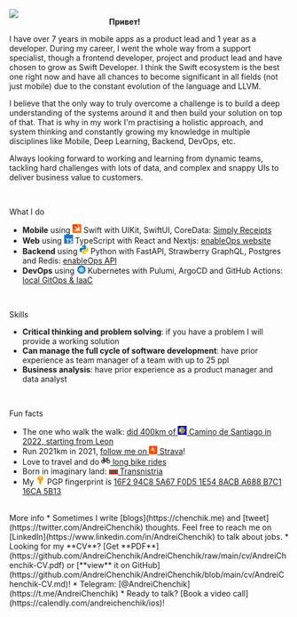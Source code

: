 <img align="left" width=180 src="https://www.via-regia.org/via_regia/geschichte/einzelthemen/thueringen/images/toepfergr.jpg">

**Привет!**

I have over 7 years in mobile apps as a product lead and 1 year as a developer. During my career, I went the whole way from a support specialist, though a frontend developer, project and product lead and have chosen to grow as Swift Developer. I think the Swift ecosystem is the best one right now and have all chances to become significant in all fields (not just mobile) due to the constant evolution of the language and LLVM.

I believe that the only way to truly overcome a challenge is to build a deep understanding of the systems around it and then build your solution on top of that. That is why in my work I'm practising a holistic approach, and system thinking and constantly growing my knowledge in multiple disciplines like Mobile, Deep Learning, Backend, DevOps, etc.

Always looking forward to working and learning from dynamic teams, tackling hard challenges with lots of data, and complex and snappy UIs to deliver business value to customers.

<br>

What I do
- **Mobile** using <img src="https://raw.githubusercontent.com/AndreiChenchik/AndreiChenchik/main/icons/icons8-swift.svg" width="16" style> Swift with UIKit, SwiftUI, CoreData: [Simply Receipts](https://github.com/AndreiChenchik/receipt)
- **Web** using <img src="https://raw.githubusercontent.com/AndreiChenchik/AndreiChenchik/main/icons/icons8-typescript.svg" width="16"> TypeScript with React and Nextjs: [enableOps website](https://github.com/enableops/enableops.github.io/tree/main/src/components)
- **Backend** using <img src="https://raw.githubusercontent.com/AndreiChenchik/AndreiChenchik/main/icons/icons8-python.svg" width="16"> Python with FastAPI, Strawberry GraphQL, Postgres and Redis: [enableOps API](https://github.com/enableops/api-service)
- **DevOps** using <img src="https://raw.githubusercontent.com/AndreiChenchik/AndreiChenchik/main/icons/icons8-kubernetes.svg" width="16"> Kubernetes with Pulumi, ArgoCD and GitHub Actions: [local GitOps & IaaC](https://github.com/AndreiChenchik/local-cluster)

<br>

Skills
- **Critical thinking and problem solving**: if you have a problem I will provide a working solution
- **Can manage the full cycle of software development**: have prior experience as team manager of a team with up to 25 ppl
- **Business analysis**: have prior experience as a product manager and data analyst

<br>

Fun facts
- The one who walk the walk: [did 400km of <img src="https://raw.githubusercontent.com/AndreiChenchik/AndreiChenchik/main/icons/james-shell.svg" width="16"> Camino de Santiago in 2022, starting from Leon](https://storyteller.fit/album/384)
- Run 2021km in 2021, [follow me on <img src="https://raw.githubusercontent.com/AndreiChenchik/AndreiChenchik/main/icons/strava.svg" width="15"> Strava](https://www.strava.com/athletes/44250763)!
- Love to travel and do [<img src="https://raw.githubusercontent.com/AndreiChenchik/AndreiChenchik/main/icons/bike.svg" width="16" style> long bike rides](https://www.strava.com/activities/4836441053)
- Born in imaginary land: [<img src="https://raw.githubusercontent.com/AndreiChenchik/AndreiChenchik/main/icons/transnistria.svg" width="16" style> Transnistria](https://en.wikipedia.org/wiki/Transnistria)
- My <img src="https://raw.githubusercontent.com/AndreiChenchik/AndreiChenchik/main/icons/icons8-key.svg" width="16"> PGP fingerprint is [16F2 94C8 5A67 F0D5 1E54 8ACB A688 B7C1 16CA 5B13](https://github.com/AndreiChenchik/AndreiChenchik/blob/main/andrei.asc) 

<br>
More info
* Sometimes I write [blogs](https://chenchik.me) and [tweet](https://twitter.com/AndreiChenchik) thoughts. Feel free to reach me on [LinkedIn](https://www.linkedin.com/in/AndreiChenchik) to talk about jobs. 
* Looking for my **CV**? [Get **PDF**](https://github.com/AndreiChenchik/AndreiChenchik/raw/main/cv/AndreiChenchik-CV.pdf) or [**view** it on GitHub](https://github.com/AndreiChenchik/AndreiChenchik/blob/main/cv/AndreiChenchik-CV.md)!
* Telegram: [@AndreiChenchik](https://t.me/AndreiChenchik)
* Ready to talk? [Book a video call](https://calendly.com/andreichenchik/ios)!
